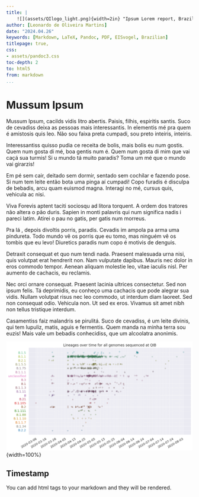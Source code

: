 ```yaml
---
title: | 
    ![](assets/QIlogo_light.png){width=2in} "Ipsum Lorem report, Brazilian style"
author: [Leonardo de Oliveira Martins]
date: "2024.04.26"
keywords: [Markdown, LaTeX, Pandoc, PDF, EISvogel, Brazilian]
titlepage: true,
css:
- assets/pandoc3.css
toc-depth: 2
to: html5
from: markdown
...
```

<!-- pandoc -V fontsize=12pt -V geometry:margin=1in -\-template eisvogel -\-listings -->
# Mussum Ipsum
Mussum Ipsum, cacilds vidis litro abertis. Paisis, filhis, espiritis santis. Suco de cevadiss deixa as pessoas mais interessantis. In elementis mé pra quem é amistosis quis leo. Não sou faixa preta cumpadi, sou preto inteiris, inteiris.

Interessantiss quisso pudia ce receita de bolis, mais bolis eu num gostis. Quem num gosta di mé, boa gentis num é. Quem num gosta di mim que vai caçá sua turmis! Si u mundo tá muito paradis? Toma um mé que o mundo vai girarzis!

Em pé sem cair, deitado sem dormir, sentado sem cochilar e fazendo pose. Si num tem leite então bota uma pinga aí cumpadi! Copo furadis é disculpa de bebadis, arcu quam euismod magna. Interagi no mé, cursus quis, vehicula ac nisi.

Viva Forevis aptent taciti sociosqu ad litora torquent. A ordem dos tratores não altera o pão duris. Sapien in monti palavris qui num significa nadis i pareci latim. Atirei o pau no gatis, per gatis num morreus.

Pra lá , depois divoltis porris, paradis. Cevadis im ampola pa arma uma pindureta. Todo mundo vê os porris que eu tomo, mas ninguém vê os tombis que eu levo! Diuretics paradis num copo é motivis de denguis.

Detraxit consequat et quo num tendi nada. Praesent malesuada urna nisi, quis volutpat erat hendrerit non. Nam vulputate dapibus. Mauris nec dolor in eros commodo tempor. Aenean aliquam molestie leo, vitae iaculis nisl. Per aumento de cachacis, eu reclamis.

Nec orci ornare consequat. Praesent lacinia ultrices consectetur. Sed non ipsum felis. Tá deprimidis, eu conheço uma cachacis que pode alegrar sua vidis. Nullam volutpat risus nec leo commodo, ut interdum diam laoreet. Sed non consequat odio. Vehicula non. Ut sed ex eros. Vivamus sit amet nibh non tellus tristique interdum.

Casamentiss faiz malandris se pirulitá. Suco de cevadiss, é um leite divinis, qui tem lupuliz, matis, aguis e fermentis. Quem manda na minha terra sou euzis! Mais vale um bebadis conhecidiss, que um alcoolatra anonimis.

![Example of a PNG figure in MD (for HTML)](template_figures/jitter_lineages.png){width=100%}

## Timestamp <br>
You can add html tags to your markdown and they will be rendered. <br>
